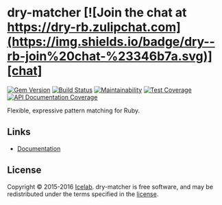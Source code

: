 [gitter]: https://gitter.im/dry-rb/chat
[gem]: https://rubygems.org/gems/dry-matcher
[travis]: https://travis-ci.org/dry-rb/dry-matcher
[chat]: https://dry-rb.zulipchat.com
[inch]: http://inch-ci.org/github/dry-rb/dry-matcher
[codeclimate]: https://codeclimate.com/github/dry-rb/dry-matcher/maintainability
[coverage]: https://codeclimate.com/github/dry-rb/dry-matcher/test_coverage

# dry-matcher [![Join the chat at https://dry-rb.zulipchat.com](https://img.shields.io/badge/dry--rb-join%20chat-%23346b7a.svg)][chat]

[![Gem Version](https://img.shields.io/gem/v/dry-matcher.svg)][gem]
[![Build Status](https://img.shields.io/travis/dry-rb/dry-matcher.svg)][travis]
[![Maintainability](https://api.codeclimate.com/v1/badges/6765625216f301c617eb/maintainability)](codeclimate)
[![Test Coverage](https://api.codeclimate.com/v1/badges/6765625216f301c617eb/test_coverage)](coverage)
[![API Documentation Coverage](http://inch-ci.org/github/dry-rb/dry-matcher.svg)][inch]

Flexible, expressive pattern matching for Ruby.

## Links

* [Documentation](http://dry-rb.org/gems/dry-matcher)

## License

Copyright © 2015-2016 [Icelab](http://icelab.com.au/). dry-matcher is free software, and may be redistributed under the terms specified in the [license](LICENSE.md).
